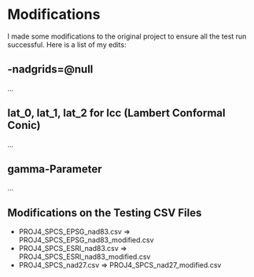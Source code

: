 # Modifications

I made some modifications to the original project to ensure all the test run successful.
Here is a list of my edits:

## -nadgrids=@null

...

## lat_0, lat_1, lat_2 for lcc (Lambert Conformal Conic)

...

## gamma-Parameter

...

## Modifications on the Testing CSV Files

* PROJ4_SPCS_EPSG_nad83.csv => PROJ4_SPCS_EPSG_nad83_modified.csv
* PROJ4_SPCS_ESRI_nad83.csv => PROJ4_SPCS_ESRI_nad83_modified.csv  
* PROJ4_SPCS_nad27.csv => PROJ4_SPCS_nad27_modified.csv 

